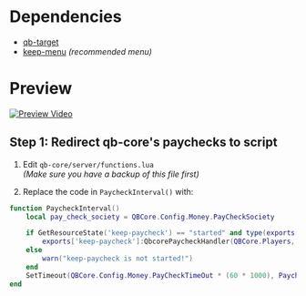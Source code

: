 # Dependencies

- [qb-target](https://github.com/BerkieBb/qb-target)
- [keep-menu](https://github.com/swkeep/keep-menu) *(recommended menu)*

# Preview

[![Preview Video](https://img.youtube.com/vi/1MbqnIDTAO0/0.jpg)](https://youtu.be/1MbqnIDTAO0)

## Step 1: Redirect qb-core's paychecks to script

1. Edit `qb-core/server/functions.lua`  
   *(Make sure you have a backup of this file first)*

2. Replace the code in `PaycheckInterval()` with:

```lua
function PaycheckInterval()
    local pay_check_society = QBCore.Config.Money.PayCheckSociety

    if GetResourceState('keep-paycheck') == "started" and type(exports['keep-paycheck'].QbcorePaycheckHandler) == 'function' then
        exports['keep-paycheck']:QbcorePaycheckHandler(QBCore.Players, QBShared.Jobs, pay_check_society)
    else
        warn("keep-paycheck is not started!")
    end
    SetTimeout(QBCore.Config.Money.PayCheckTimeOut * (60 * 1000), PaycheckInterval)
end